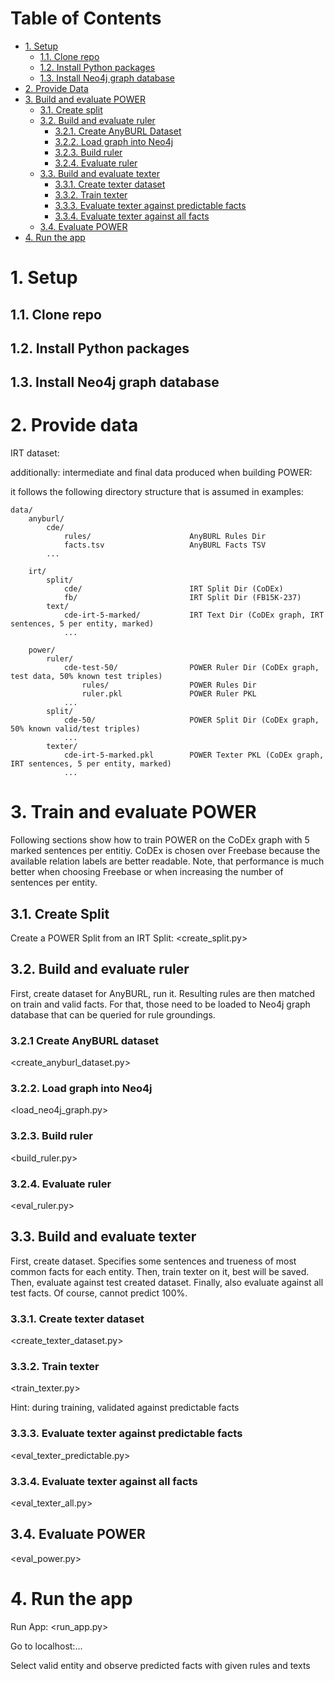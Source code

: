 # Table of Contents

- [1. Setup](#1-setup)
  - [1.1. Clone repo](#11-clone-repo)
  - [1.2. Install Python packages](#12-install-python-packages)
  - [1.3. Install Neo4j graph database](#13-install-neo4j-graph-database)      
- [2. Provide Data](#2-provide-data)
- [3. Build and evaluate POWER](#3-train-and-evaluate-power)
  - [3.1. Create split](#31-create-split)
  - [3.2. Build and evaluate ruler](#32-build-and-evaluate-ruler)
    - [3.2.1. Create AnyBURL Dataset](#321-create-anyburl-dataset)
    - [3.2.2. Load graph into Neo4j](#322-load-graph-into-neo4j)
    - [3.2.3. Build ruler](#323-build-ruler)
    - [3.2.4. Evaluate ruler](#324-evaluate-ruler)
  - [3.3. Build and evaluate texter](#33-build-and-evaluate-texter)
    - [3.3.1. Create texter dataset](#331-create-texter-dataset)
    - [3.3.2. Train texter](#332-train-texter)
    - [3.3.3. Evaluate texter against predictable facts](#333-evaluate-texter-against-predictable-facts)
    - [3.3.4. Evaluate texter against all facts](#334-evaluate-texter-against-all-facts)
  - [3.4. Evaluate POWER](#34-evaluate-power)  
- [4. Run the app](#4-run-the-app)

 
# 1. Setup

## 1.1. Clone repo

## 1.2. Install Python packages

## 1.3. Install Neo4j graph database

# 2. Provide data

IRT dataset: <download link>

additionally: intermediate and final data produced when building POWER:
<download link>

it follows the following directory structure that is assumed in examples:

```
data/
    anyburl/
        cde/
            rules/                      AnyBURL Rules Dir
            facts.tsv                   AnyBURL Facts TSV             
        ...

    irt/
        split/
            cde/                        IRT Split Dir (CoDEx)
            fb/                         IRT Split Dir (FB15K-237)
        text/
            cde-irt-5-marked/           IRT Text Dir (CoDEx graph, IRT sentences, 5 per entity, marked)
            ...
            
    power/
        ruler/
            cde-test-50/                POWER Ruler Dir (CoDEx graph, test data, 50% known test triples)
                rules/                  POWER Rules Dir
                ruler.pkl               POWER Ruler PKL
            ...
        split/
            cde-50/                     POWER Split Dir (CoDEx graph, 50% known valid/test triples)
            ...
        texter/
            cde-irt-5-marked.pkl        POWER Texter PKL (CoDEx graph, IRT sentences, 5 per entity, marked)
            ...
```

# 3. Train and evaluate POWER

Following sections show how to train POWER on the CoDEx graph with 5
marked sentences per entitiy. CoDEx is chosen over Freebase because
the available relation labels are better readable. Note, that performance
is much better when choosing Freebase or when increasing the number of
sentences per entity.

## 3.1. Create Split

Create a POWER Split from an IRT Split:
<create_split.py>

## 3.2. Build and evaluate ruler

First, create dataset for AnyBURL, run it. Resulting rules are then matched
on train and valid facts. For that, those need to be loaded to Neo4j graph
database that can be queried for rule groundings.

### 3.2.1 Create AnyBURL dataset

<create_anyburl_dataset.py>

### 3.2.2. Load graph into Neo4j

<load_neo4j_graph.py>

### 3.2.3. Build ruler

<build_ruler.py>

### 3.2.4. Evaluate ruler

<eval_ruler.py>

## 3.3. Build and evaluate texter

First, create dataset. Specifies some sentences and trueness of most common 
facts for each entity. Then, train texter on it, best will be saved. Then,
evaluate against test created dataset. Finally, also evaluate against all
test facts. Of course, cannot predict 100%.

### 3.3.1. Create texter dataset

<create_texter_dataset.py>

### 3.3.2. Train texter

<train_texter.py>

Hint: during training, validated against predictable facts

### 3.3.3. Evaluate texter against predictable facts

<eval_texter_predictable.py>

### 3.3.4. Evaluate texter against all facts

<eval_texter_all.py>

## 3.4. Evaluate POWER

<eval_power.py>

# 4. Run the app

Run App:
<run_app.py>

Go to localhost:...

Select valid entity and observe predicted facts with given rules and texts
<screenshot>
